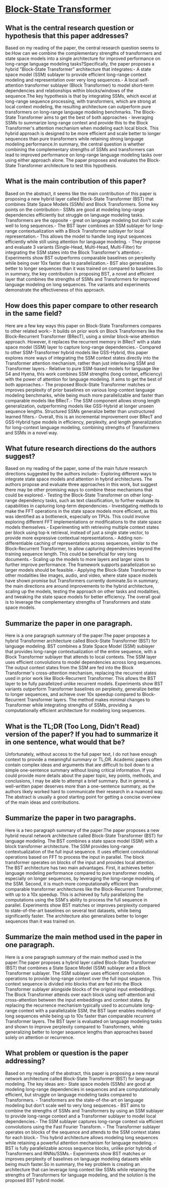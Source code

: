 # [Block-State Transformer](https://arxiv.org/abs/2306.09539)

## What is the central research question or hypothesis that this paper addresses?

Based on my reading of the paper, the central research question seems to be:How can we combine the complementary strengths of transformers and state space models into a single architecture for improved performance on long-range language modeling tasks?Specifically, the paper proposes a hybrid "Block-State Transformer" architecture that integrates:- A state space model (SSM) sublayer to provide efficient long-range context modeling and representation over very long sequences.- A local self-attention transformer sublayer (Block Transformer) to model short-term dependencies and relationships within blocks/windows of the sequence.The key hypothesis is that by integrating SSMs, which excel at long-range sequence processing, with transformers, which are strong at local context modeling, the resulting architecture can outperform pure transformers on long-range language modeling benchmarks. The Block-State Transformer aims to get the best of both approaches - leveraging SSMs to summarize long-range context and provide this to the Block Transformer's attention mechanism when modeling each local block. This hybrid approach is designed to be more efficient and scale better to longer sequences than pure transformers while retaining strong language modeling performance.In summary, the central question is whether combining the complementary strengths of SSMs and transformers can lead to improved performance on long-range language modeling tasks over using either approach alone. The paper proposes and evaluates the Block-State Transformer architecture to test this hypothesis.


## What is the main contribution of this paper?

Based on the abstract, it seems like the main contribution of this paper is proposing a new hybrid layer called Block-State Transformer (BST) that combines State Space Models (SSMs) and Block Transformers. Some key points on the contribution:- SSMs are good at modeling long-range dependencies efficiently but struggle on language modeling tasks. Transformers are the opposite - great on language modeling but don't scale well to long sequences.- The BST layer combines an SSM sublayer for long-range contextualization with a Block Transformer sublayer for local representation.- This allows the model to handle long input sequences efficiently while still using attention for language modeling. - They propose and evaluate 3 variants (Single-Head, Multi-Head, Multi-Filter) for integrating the SSM states into the Block Transformer's attention.- Experiments show BST outperforms comparable baselines on perplexity while being over 10x faster due to parallelization.- BST also generalizes better to longer sequences than it was trained on compared to baselines.So in summary, the key contribution is proposing BST, a novel and efficient layer that combines the strengths of SSMs and Transformers for improved language modeling on long sequences. The variants and experiments demonstrate the effectiveness of this approach.


## How does this paper compare to other research in the same field?

Here are a few key ways this paper on Block-State Transformers compares to other related work:- It builds on prior work on Block Transformers like the Block-Recurrent Transformer (BRecT), using a similar block-wise attention approach. However, it replaces the recurrent memory in BRecT with a state space model (SSM) layer to capture long-range dependencies.- Compared to other SSM-Transformer hybrid models like GSS-Hybrid, this paper explores more ways of integrating the SSM context states directly into the Transformer attention mechanism, rather than just interleaving SSM and Transformer layers.- Relative to pure SSM-based models for language like S4 and Hyena, this work combines SSM strengths (long context, efficiency) with the power of attention for language modeling. It aims to get the best of both approaches.- The proposed Block-State Transformer matches or improves perplexity of prior baselines on various long-context language modeling benchmarks, while being much more parallelizable and faster than comparable models like BRecT.- The SSM component allows strong length generalization, outperforming models like GSS-Hybrid at longer unseen sequence lengths. Structured SSMs generalize better than unstructured learned filters.- Overall, this is an incremental improvement over BRecT and GSS-Hybrid type models in efficiency, perplexity, and length generalization for long-context language modeling, combining strengths of Transformers and SSMs in a novel way.


## What future research directions do the authors suggest?

Based on my reading of the paper, some of the main future research directions suggested by the authors include:- Exploring different ways to integrate state space models and attention in hybrid architectures. The authors propose and evaluate three approaches in this work, but suggest there may be other promising ways to combine these mechanisms that could be explored.- Testing the Block-State Transformer on other long-range dependency tasks, such as text classification, to further evaluate its capabilities in capturing long-term dependencies.- Investigating methods to make the FFT operations in the state space models more efficient, as this was identified as a bottleneck, especially on TPUs. This could involve exploring different FFT implementations or modifications to the state space models themselves.- Experimenting with retrieving multiple context states per block using top-k retrieval, instead of just a single state vector, to provide more expressive contextual representations.- Adding non-differentiable caching of representations across sequences, similar to the Block-Recurrent Transformer, to allow capturing dependencies beyond the training sequence length. This could be beneficial for very long documents.- Scaling up the models to more layers and larger sizes to further improve performance. The framework supports parallelization so larger models should be feasible.- Applying the Block-State Transformer to other modalities like images, audio, and video, where state space models have shown promise but Transformers currently dominate.So in summary, the main directions are around improvements to the hybrid architecture, scaling up the models, testing the approach on other tasks and modalities, and tweaking the state space models for better efficiency. The overall goal is to leverage the complementary strengths of Transformers and state space models.


## Summarize the paper in one paragraph.

Here is a one paragraph summary of the paper:The paper proposes a hybrid Transformer architecture called Block-State Transformer (BST) for language modeling. BST combines a State Space Model (SSM) sublayer that provides long-range contextualization of the entire sequence, with a Block Transformer sublayer that attends to local contexts. The SSM layer uses efficient convolutions to model dependencies across long sequences. The output context states from the SSM are fed into the Block Transformer's cross-attention mechanism, replacing the recurrent states used in prior work like Block-Recurrent Transformer. This allows the BST layer to be fully parallelized unlike recurrent models. Experiments show BST variants outperform Transformer baselines on perplexity, generalize better to longer sequences, and achieve over 10x speedup compared to Block-Recurrent Transformer layers. The method makes minimal changes to Transformer while integrating strengths of SSMs, providing a computationally efficient architecture for modeling long sequences.


## What is the TL;DR (Too Long, Didn't Read) version of the paper? If you had to summarize it in one sentence, what would that be?

Unfortunately, without access to the full paper text, I do not have enough context to provide a meaningful summary or TL;DR. Academic papers often contain complex ideas and arguments that are difficult to boil down to a simple one-sentence summary without losing critical information. If you could provide more details about the paper topic, key points, methods, and conclusions, I may be able to attempt a brief summary. But in general, a well-written paper deserves more than a one-sentence summary, as the authors likely worked hard to communicate their research in a nuanced way. The abstract is usually a good starting point for getting a concise overview of the main ideas and contributions.


## Summarize the paper in two paragraphs.

Here is a two paragraph summary of the paper:The paper proposes a new hybrid neural network architecture called Block-State Transformer (BST) for language modeling. The BST combines a state space model (SSM) with a block transformer architecture. The SSM provides long-range contextualization of the full input sequence. It uses efficient convolutional operations based on FFT to process the input in parallel. The block transformer operates on blocks of the input and provides local attention. The BST architecture has two main advantages. First, it achieves better language modeling performance compared to pure transformer models, especially on longer sequences, by leveraging the long-range modeling of the SSM. Second, it is much more computationally efficient than comparable transformer architectures like the Block-Recurrent Transformer, with up to a 10x speedup. This is achieved by fully parallelizing the computations using the SSM's ability to process the full sequence in parallel. Experiments show BST matches or improves perplexity compared to state-of-the-art baselines on several text datasets, while being significantly faster. The architecture also generalizes better to longer sequences than it was trained on.


## Summarize the main method used in the paper in one paragraph.

Here is a one paragraph summary of the main method used in the paper:The paper proposes a hybrid layer called Block-State Transformer (BST) that combines a State Space Model (SSM) sublayer and a Block Transformer sublayer. The SSM sublayer uses efficient convolution operations to provide long-range context over the full input sequence. This context sequence is divided into blocks that are fed into the Block Transformer sublayer alongside blocks of the original input embeddings. The Block Transformer attends over each block using self-attention and cross-attention between the input embeddings and context states. By replacing the recurrence mechanism typically used to accumulate long-range context with a parallelizable SSM, the BST layer enables modeling of long sequences while being up to 10x faster than comparable recurrent Transformer layers. The BST layer is evaluated on language modeling tasks and shown to improve perplexity compared to Transformers, while generalizing better to longer sequence lengths than approaches based solely on attention or recurrence.


## What problem or question is the paper addressing?

Based on my reading of the abstract, this paper is proposing a new neural network architecture called Block-State Transformer (BST) for language modeling. The key ideas are:- State space models (SSMs) are good at modeling long-range dependencies in sequences and are computationally efficient, but struggle on language modeling tasks compared to Transformers. - Transformers are the state-of-the-art on language modeling but don't scale well to very long sequences.- BST aims to combine the strengths of SSMs and Transformers by using an SSM sublayer to provide long-range context and a Transformer sublayer to model local dependencies.- The SSM sublayer captures long-range context via efficient convolutions using the Fast Fourier Transform. - The Transformer sublayer operates on blocks of the sequence and attends to the SSM context states for each block.- This hybrid architecture allows modeling long sequences while retaining a powerful attention mechanism for language modeling. - BST is fully parallelizable across sequence blocks, unlike prior hybrids of Transformers and RNNs/SSMs.- Experiments show BST matches or improves perplexity of baselines on language modeling datasets while being much faster.So in summary, the key problem is creating an architecture that can leverage long context like SSMs while retaining the strengths of Transformers for language modeling, and the solution is the proposed BST hybrid model.
